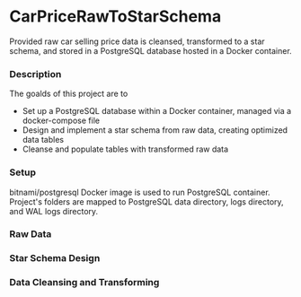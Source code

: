 # CarPriceRawToStarSchema
Provided raw car selling price data is cleansed, transformed to a star schema, and stored in a PostgreSQL 
database hosted in a Docker container.

### Description
The goalds of this project are to
- Set up a PostgreSQL database within a Docker container, managed via a docker-compose file
- Design and implement a star schema from raw data, creating optimized data tables
- Cleanse and populate tables with transformed raw data

### Setup
bitnami/postgresql Docker image is used to run PostgreSQL container.
Project's folders are mapped to PostgreSQL data directory, logs directory, and WAL logs directory.

### Raw Data

### Star Schema Design

### Data Cleansing and Transforming 